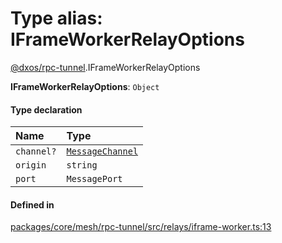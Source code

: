 # Type alias: IFrameWorkerRelayOptions

[@dxos/rpc-tunnel](../modules/dxos_rpc_tunnel.md).IFrameWorkerRelayOptions

 **IFrameWorkerRelayOptions**: `Object`

#### Type declaration

| Name | Type |
| :------ | :------ |
| `channel?` | [`MessageChannel`](../classes/dxos_rpc_tunnel.MessageChannel.md) |
| `origin` | `string` |
| `port` | `MessagePort` |

#### Defined in

[packages/core/mesh/rpc-tunnel/src/relays/iframe-worker.ts:13](https://github.com/dxos/dxos/blob/main/packages/core/mesh/rpc-tunnel/src/relays/iframe-worker.ts#L13)
